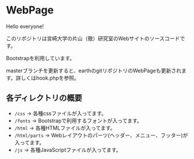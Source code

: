 # WebPage
Hello everyone!

このリポジトリは宮崎大学の片山（徹）研究室のWebサイトのソースコードです。

Bootstrapを利用しています。

masterブランチを更新すると、earthのgitリポジトリのWebPageも更新されます。詳しくはhook.phpを参照。

## 各ディレクトリの概要　　　　　
- `/css` -> 各種cssファイルが入ってます。　　
- `/fonts` -> Bootstrapで利用するフォントが入ってます。　　
- `/html` -> 各種HTMLファイルが入ってます。　　
- `/html/parts` -> Webレイアウトのパーツ(ヘッダー、メニュー、フッター)が入ってます。　　
- `/js` -> 各種JavaScriptファイルが入ってます。　　
